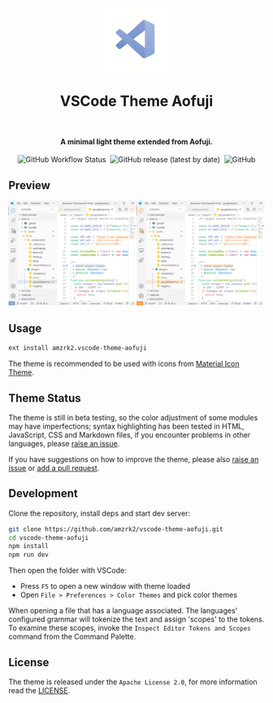<h1 align="center">
  <br />
    <img src="https://raw.githubusercontent.com/amzrk2/vscode-theme-aofuji/main/src/icon.png" alt="logo" width="128" />
  <br /><br />
  VSCode Theme Aofuji
  <br />
  <br />
</h1>

<h4 align="center">A minimal light theme extended from Aofuji.</h4>

<p align="center">
  <img alt="GitHub Workflow Status" src="https://img.shields.io/github/workflow/status/amzrk2/vscode-theme-aofuji/test">&nbsp;
  <img alt="GitHub release (latest by date)" src="https://img.shields.io/github/v/release/amzrk2/vscode-theme-aofuji">&nbsp;
  <img alt="GitHub" src="https://img.shields.io/github/license/amzrk2/vscode-theme-aofuji">
</p>

## Preview

<p align="center">
  <img alt="Preview" src="https://raw.githubusercontent.com/amzrk2/vscode-theme-aofuji/main/src/preview.png">
</p>

## Usage

```bash
ext install amzrk2.vscode-theme-aofuji
```

The theme is recommended to be used with icons from [Material Icon Theme](https://github.com/PKief/vscode-material-icon-theme).

## Theme Status

The theme is still in beta testing, so the color adjustment of some modules may have imperfections; syntax highlighting has been tested in HTML, JavaScript, CSS and Markdown files, if you encounter problems in other languages, please [raise an issue](https://github.com/amzrk2/vscode-theme-aofuji/issues).

If you have suggestions on how to improve the theme, please also [raise an issue](https://github.com/amzrk2/vscode-theme-aofuji/issues) or [add a pull request](https://github.com/amzrk2/vscode-theme-aofuji/pulls).

## Development

Clone the repository, install deps and start dev server:

```bash
git clone https://github.com/amzrk2/vscode-theme-aofuji.git
cd vscode-theme-aofuji
npm install
npm run dev
```

Then open the folder with VSCode:

- Press `F5` to open a new window with theme loaded
- Open `File > Preferences > Color Themes` and pick color themes

When opening a file that has a language associated. The languages' configured grammar will tokenize the text and assign 'scopes' to the tokens. To examine these scopes, invoke the `Inspect Editor Tokens and Scopes` command from the Command Palette.

## License

The theme is released under the `Apache License 2.0`, for more information read the [LICENSE](https://github.com/amzrk2/vscode-theme-aofuji/blob/main/LICENSE).

